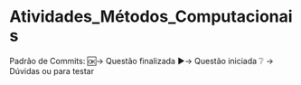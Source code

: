 # Atividades_Métodos_Computacionais
Padrão de Commits:
  🆗-> Questão finalizada
  ▶️-> Questão iniciada
  ❔ -> Dúvidas ou para testar
